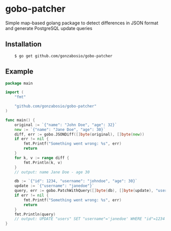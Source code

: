 # gobo-patcher
Simple map-based golang package to detect differences in JSON format and generate PostgreSQL update queries

## Installation

        $ go get github.com/gonzabosio/gobo-patcher

## Example
```go
package main

import (
	"fmt"

	"github.com/gonzabosio/gobo-patcher"
)

func main() {
	original := `{"name": "John Doe", "age": 32}`
	new := `{"name": "Jane Doe", "age": 30}`
	diff, err := gobo.JSONDiff([]byte(original), []byte(new))
	if err != nil {
		fmt.Printf("Something went wrong: %s", err)
		return
	}
	for k, v := range diff {
		fmt.Println(k, v)
	}
	// output: name Jane Doe - age 30

	db := `{"id": 1234, "username": "johndoe", "age": 30}`
	update := `{"username": "janedoe"}`
	query, err := gobo.PatchWithQuery([]byte(db), []byte(update), "users", "id", nil)
	if err != nil {
		fmt.Printf("Something went wrong: %s", err)
		return
	}
	fmt.Println(query)
	// output: UPDATE "users" SET "username"='janedoe' WHERE "id"=1234
}
```
